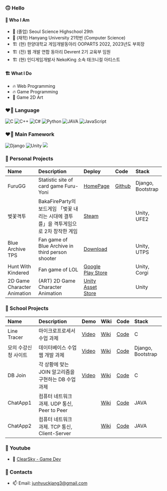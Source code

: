 ### 🙃 Hello
#### 🍰 Who I Am
- 🏫 (졸업) Seoul Science Highschool 29th
- 🏫 (재학) Hanyang University 21학번 (Computer Science)
- 🏗 (현) 한양대학교 게임개발동아리 OOPARTS 2022, 2023년도 부회장
- 🏗 (전) 웹 개발 연합 동아리 Devrent 2기 교육부 임원
- 🏗 (현) 인디게임개발사 NekoKing 소속 태크니컬 아티스트

#### 🏗️ What I Do
- 🔥 Web Programming
- 🔥 Game Programming
- 🦄 Game 2D Art

### ❤️‍🔥  Language
![C](https://img.shields.io/badge/c-00599C?style=for-the-badge&logo=c%2B%2B&logoColor=white)
![C++](https://img.shields.io/badge/c++-00599C?style=for-the-badge&logo=c%2B%2B&logoColor=white)
![C#](https://img.shields.io/badge/c%23-00599C?style=for-the-badge&logo=c%2B%2B&logoColor=white)
![Python](https://img.shields.io/badge/python-3670A0?style=for-the-badge&logo=python&logoColor=white)
![JAVA](https://img.shields.io/badge/java-007396?style=for-the-badge&logo=java&logoColor=white)
![JavaScript](https://img.shields.io/badge/javascript-F7DF1E?style=for-the-badge&logo=javascript&logoColor=black)

### ❤️‍🔥  Main Famework
![Django](https://img.shields.io/badge/django-092E20?style=for-the-badge&logo=django&logoColor=white)
![Unity](https://img.shields.io/badge/unity-%23000000.svg?style=for-the-badge&logo=unity&logoColor=white)
<img src="https://img.shields.io/badge/docker-2496ed?style=for-the-badge&logo=docker&logoColor=white">


### 🔭 Personal Projects
| Name      | Description   |  Deploy |  Code   |  Stack   |
|:----------|:--------------|:----------------|:----------------|:----------------|
|FuruGG| Statistic site of card game Furu-Yoni | [HomePage](https://furugg.pythonanywhere.com/)|[Github](https://github.com/ClearSky-S/FuruYoniStatistics)| Django, Bootstrap|
|벚꽃격투| BakaFireParty의 보드게임 「벚꽃 내리는 시대에 결투를」을 격투게임으로 2차 창작한 게임 | [Steam](https://store.steampowered.com/app/2285950/_/?beta=0)|| Unity, UFE2|
|Blue Archive TPS|Fan game of Blue Archive in third person shooter|[Download](https://clearsky-s.github.io/BlueArchiveTPSHompage/)||Unity, UTPS|
|Hunt With Kindered|Fan game of LOL|[Google Play Store](https://play.google.com/store/apps/details?id=com.ClearSky.HuntwithClearSky)||Unity, Corgi|
|2D Game Character Animation|(ART) 2D Game Character Animation |[Unity Asset Store](https://assetstore.unity.com/publishers/45049/)| |Unity|

### 🏫 School Projects

| Name      | Description   |  Demo  | Wiki   |  Code   |  Stack   |
|:----------|:--------------|:----------------|:----------------|:----------------|:----------------|
| Line Tracer | 마이크로프로세서 수업 과제 |[Video](https://www.youtube.com/watch?v=tG2H22r_DA0&list=PLeoOt965xRBgCPeq2Llw-d_8kR3BetaqK&index=1&ab_channel=ClearSky-GameDev)| [Wiki](https://github.com/ClearSky-S/line_tracer/blob/main/Linetracer%20wiki.pdf)|[Code](https://github.com/ClearSky-S/line_tracer)|C|
|모의 수강신청 사이트| 데이터베이스 수업 웹 개발 과제|[Video](https://www.youtube.com/watch?v=gDX0q8jRSWA&list=PLeoOt965xRBgCPeq2Llw-d_8kR3BetaqK&index=2&ab_channel=ClearSky-GameDev)|[Wiki](https://github.com/ClearSky-S/sugang/raw/main/wiki/wiki.pdf)|[Code](https://github.com/ClearSky-S/sugang)|Django, Bootstrap|
|DB Join| 각 상황에 맞는 JOIN 알고리즘을 구현하는 DB 수업 과제|[Video](https://www.youtube.com/watch?v=dKBwS16qb4A&ab_channel=ClearSky-GameDev)|[Wiki](https://github.com/ClearSky-S/DBJoin/tree/main/Wiki)|[Code](https://github.com/ClearSky-S/DBJoin)|C|
|ChatApp1|컴퓨터 네트워크 과제. UDP 통신, Peer to Peer| |[Wiki](https://github.com/ClearSky-S/ChatApp_UDP_P2P_/tree/main/Wiki)|[Code](https://github.com/ClearSky-S/ChatApp_UDP_P2P_)|JAVA|
|ChatApp2|컴퓨터 네트워크 과제. TCP 통신, Client-Server| |[Wiki](https://github.com/ClearSky-S/ChatApp_TCP_ClientServer/tree/main/Wiki)|[Code](https://github.com/ClearSky-S/ChatApp_TCP_ClientServer)|JAVA|

### 🔭 Youtube
- 🦄 [ClearSky - Game Dev](https://www.youtube.com/channel/UCooqunOsKx8LD5xyl7M_2-A)


### 📮 Contacts
- 📫 Email: junhyuckjang3@gmail.com

